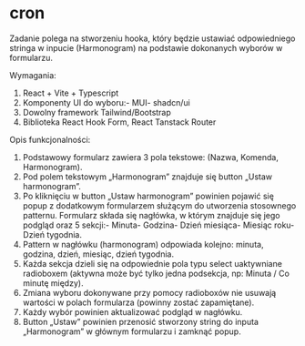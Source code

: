 # cron
Zadanie polega na stworzeniu hooka, który będzie ustawiać odpowiedniego stringa w inpucie (Harmonogram) na podstawie dokonanych wyborów w formularzu.

Wymagania:

1. React + Vite + Typescript
2. Komponenty UI do wyboru:- MUI- shadcn/ui
3. Dowolny framework Tailwind/Bootstrap
4. Biblioteka React Hook Form, React Tanstack Router

Opis funkcjonalności:

1. Podstawowy formularz zawiera 3 pola tekstowe: (Nazwa, Komenda, Harmonogram).
2. Pod polem tekstowym „Harmonogram” znajduje się button „Ustaw harmonogram”.
3. Po kliknięciu w button „Ustaw harmonogram” powinien pojawić się popup z dodatkowym formularzem służącym do utworzenia stosownego patternu. Formularz składa się nagłówka, w którym znajduje się jego podgląd oraz 5 sekcji:- Minuta- Godzina- Dzień miesiąca- Miesiąc roku- Dzień tygodnia.
4. Pattern w nagłówku (harmonogram) odpowiada kolejno: minuta, godzina, dzień, miesiąc, dzień tygodnia.
5. Każda sekcja dzieli się na odpowiednie pola typu select uaktywniane radioboxem (aktywna może być tylko jedna podsekcja, np: Minuta / Co minutę między).
6. Zmiana wyboru dokonywane przy pomocy radioboxów nie usuwają wartości w polach formularza (powinny zostać zapamiętane).
7. Każdy wybór powinien aktualizować podgląd w nagłówku.
8. Button „Ustaw” powinien przenosić stworzony string do inputa „Harmonogram” w głównym formularzu i zamknąć popup.